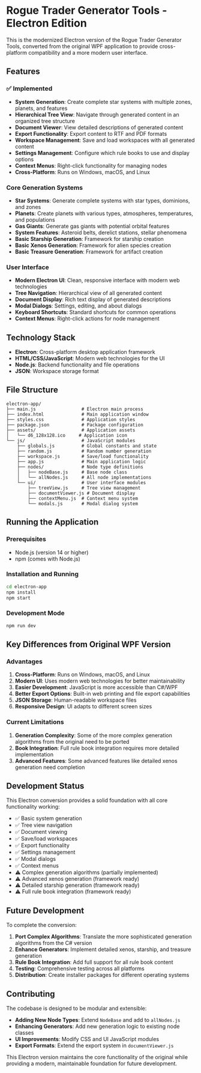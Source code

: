 # Rogue Trader Generator Tools - Electron Edition

This is the modernized Electron version of the Rogue Trader Generator Tools, converted from the original WPF application to provide cross-platform compatibility and a more modern user interface.

## Features

### ✅ Implemented
- **System Generation**: Create complete star systems with multiple zones, planets, and features
- **Hierarchical Tree View**: Navigate through generated content in an organized tree structure
- **Document Viewer**: View detailed descriptions of generated content
- **Export Functionality**: Export content to RTF and PDF formats
- **Workspace Management**: Save and load workspaces with all generated content
- **Settings Management**: Configure which rule books to use and display options
- **Context Menus**: Right-click functionality for managing nodes
- **Cross-Platform**: Runs on Windows, macOS, and Linux

### Core Generation Systems
- **Star Systems**: Generate complete systems with star types, dominions, and zones
- **Planets**: Create planets with various types, atmospheres, temperatures, and populations
- **Gas Giants**: Generate gas giants with potential orbital features
- **System Features**: Asteroid belts, derelict stations, stellar phenomena
- **Basic Starship Generation**: Framework for starship creation
- **Basic Xenos Generation**: Framework for alien species creation
- **Basic Treasure Generation**: Framework for artifact creation

### User Interface
- **Modern Electron UI**: Clean, responsive interface with modern web technologies
- **Tree Navigation**: Hierarchical view of all generated content
- **Document Display**: Rich text display of generated descriptions
- **Modal Dialogs**: Settings, editing, and about dialogs
- **Keyboard Shortcuts**: Standard shortcuts for common operations
- **Context Menus**: Right-click actions for node management

## Technology Stack

- **Electron**: Cross-platform desktop application framework
- **HTML/CSS/JavaScript**: Modern web technologies for the UI
- **Node.js**: Backend functionality and file operations
- **JSON**: Workspace storage format

## File Structure

```
electron-app/
├── main.js                 # Electron main process
├── index.html              # Main application window
├── styles.css              # Application styles
├── package.json            # Package configuration
├── assets/                 # Application assets
│   └── d6_128x128.ico     # Application icon
└── js/                     # JavaScript modules
    ├── globals.js          # Global constants and state
    ├── random.js           # Random number generation
    ├── workspace.js        # Save/load functionality
    ├── app.js              # Main application logic
    ├── nodes/              # Node type definitions
    │   ├── nodeBase.js     # Base node class
    │   └── allNodes.js     # All node implementations
    └── ui/                 # User interface modules
        ├── treeView.js     # Tree view management
        ├── documentViewer.js # Document display
        ├── contextMenu.js  # Context menu system
        └── modals.js       # Modal dialog system
```

## Running the Application

### Prerequisites
- Node.js (version 14 or higher)
- npm (comes with Node.js)

### Installation and Running
```bash
cd electron-app
npm install
npm start
```

### Development Mode
```bash
npm run dev
```

## Key Differences from Original WPF Version

### Advantages
1. **Cross-Platform**: Runs on Windows, macOS, and Linux
2. **Modern UI**: Uses modern web technologies for better maintainability
3. **Easier Development**: JavaScript is more accessible than C#/WPF
4. **Better Export Options**: Built-in web printing and file export capabilities
5. **JSON Storage**: Human-readable workspace files
6. **Responsive Design**: UI adapts to different screen sizes

### Current Limitations
1. **Generation Complexity**: Some of the more complex generation algorithms from the original need to be ported
2. **Book Integration**: Full rule book integration requires more detailed implementation
3. **Advanced Features**: Some advanced features like detailed xenos generation need completion

## Development Status

This Electron conversion provides a solid foundation with all core functionality working:

- ✅ Basic system generation
- ✅ Tree view navigation  
- ✅ Document viewing
- ✅ Save/load workspaces
- ✅ Export functionality
- ✅ Settings management
- ✅ Modal dialogs
- ✅ Context menus
- ⚠️ Complex generation algorithms (partially implemented)
- ⚠️ Advanced xenos generation (framework ready)
- ⚠️ Detailed starship generation (framework ready)
- ⚠️ Full rule book integration (framework ready)

## Future Development

To complete the conversion:

1. **Port Complex Algorithms**: Translate the more sophisticated generation algorithms from the C# version
2. **Enhance Generators**: Implement detailed xenos, starship, and treasure generation
3. **Rule Book Integration**: Add full support for all rule book content
4. **Testing**: Comprehensive testing across all platforms
5. **Distribution**: Create installer packages for different operating systems

## Contributing

The codebase is designed to be modular and extensible:

- **Adding New Node Types**: Extend `NodeBase` and add to `allNodes.js`
- **Enhancing Generators**: Add new generation logic to existing node classes
- **UI Improvements**: Modify CSS and UI JavaScript modules
- **Export Formats**: Extend the export system in `documentViewer.js`

This Electron version maintains the core functionality of the original while providing a modern, maintainable foundation for future development.